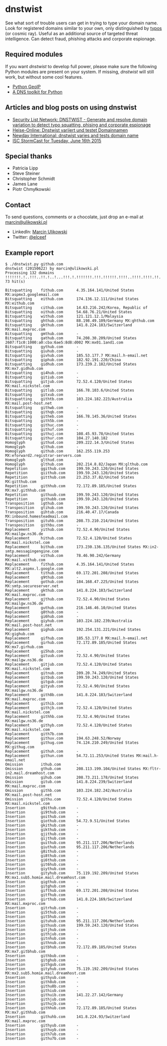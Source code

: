 dnstwist
========
See what sort of trouble users can get in trying to type your domain name. Look for registered domains similar to your own, only distinguished by [typos](https://en.wikipedia.org/wiki/Typosquatting) (or cosmic ray). Useful as an additional source of targeted threat intelligence. Can detect fraud, phishing attacks and corporate espionage.

Required modules
----------------
If you want *dnstwist* to develop full power, please make sure the following Python modules are present on your system. If missing, *dnstwist* will still work, but without some cool features.

* [Python GeoIP](https://pypi.python.org/pypi/GeoIP/)
* [A DNS toolkit for Python](http://www.dnspython.org/)

Articles and blog posts on using dnstwist
-----------------------------------------
* [Security List Network: DNSTWIST - Generate and resolve domain variation to detect typo squatting, phising and corporate espionage](http://seclist.us/dnstwist-generate-and-resolve-domain-variations-to-detect-typo-squatting-phishing-and-corporate-espionage.html)
* [Heise-Online: Dnstwist variiert und testet Domainnamen](http://www.heise.de/newsticker/meldung/Dnstwist-variiert-und-testet-Domainnamen-2690418.html)
* [Newday International: dnstwist varies and tests domain name](https://www.newday.mk/dnstwist-varies-and-tests-domain-name/)
* [ISC StormCast for Tuesday, June 16th 2015](https://isc.sans.edu/podcastdetail.html?id=4529)

Special thanks
--------------
* Patricia Lipp
* Steve Steiner
* Christopher Schmidt
* James Lane
* Piotr Chmyłkowski

Contact
-------
To send questions, comments or a chocolate, just drop an e-mail at [marcin@ulikowski.pl](mailto:marcin@ulikowski.pl)

* LinkedIn: [Marcin Ulikowski](https://pl.linkedin.com/in/elceef)
* Twitter: [@elceef](https://twitter.com/elceef)

Example report
--------------
```
$ ./dnstwist.py github.com
dnstwist (20150622) by marcin@ulikowski.pl
Processing 132 domains !!!!!!!.!..!!!..!!.!..!...!!!.!.!!!!!!!.!!!.!!!!!!.!!!!..!!!!.!!!!.!!.!!!.!!.!.!!!!!...!....!!.....!..!.!...!!....!...!....!..!!.... 73 hit(s)

Bitsquatting    fithub.com      4.35.164.141/United States MX:aspmx3.googlemail.com
Bitsquatting    eithub.com      174.136.12.111/United States MX:eithub.com
Bitsquatting    cithub.com      14.63.216.242/Korea, Republic of
Bitsquatting    oithub.com      54.68.76.21/United States
Bitsquatting    withub.com      121.121.12.1/Malaysia
Bitsquatting    ghthub.com      88.198.49.109/Germany MX:ghthub.com
Bitsquatting    gkthub.com      141.8.224.183/Switzerland MX:mail.mxproc.com
Bitsquatting    gmthub.com      -
Bitsquatting    gathub.com      74.208.30.209/United States 2607:f1c0:1000:a0:cba:6ae5:8d8:d002 MX:mx01.1and1.com
Bitsquatting    gythub.com      -
Bitsquatting    giuhub.com      -
Bitsquatting    givhub.com      185.53.177.7 MX:mail.h-email.net
Bitsquatting    giphub.com      182.92.191.220/China
Bitsquatting    gidhub.com      173.239.2.182/United States MX:mx7.gidhub.com
Bitsquatting    gi4hub.com      -
Bitsquatting    gitiub.com      -
Bitsquatting    gitjub.com      72.52.4.120/United States MX:mail.nickstel.com
Bitsquatting    gitlub.com      166.78.103.6/United States
Bitsquatting    gitxub.com      -
Bitsquatting    githtb.com      103.224.182.223/Australia MX:mail.post-host.net
Bitsquatting    githwb.com      -
Bitsquatting    githqb.com      -
Bitsquatting    githeb.com      166.78.145.36/United States
Bitsquatting    gith5b.com      -
Bitsquatting    githuc.com      -
Bitsquatting    githuf.com      -
Bitsquatting    githuj.com      108.45.93.78/United States
Bitsquatting    githur.com      104.27.140.182
Homoglyph       githud.com      209.222.14.3/United States
Homoglyph       qlthub.com      -
Homoglyph       qithub.com      162.255.119.253 MX:eforward2.registrar-servers.com
Homoglyph       glthud.com      -
Homoglyph       glthub.com      202.214.8.82/Japan MX:glthub.com
Repetition      ggithub.com     199.59.243.120/United States
Repetition      giithub.com     199.59.243.120/United States
Repetition      gitthub.com     23.253.37.82/United States MX:gitthub.com
Repetition      githhub.com     72.172.89.185/United States MX:mx7.githhub.com
Repetition      githuub.com     199.59.243.120/United States
Repetition      githubb.com     199.59.243.120/United States
Transposition   igthub.com      -
Transposition   gtihub.com      199.59.243.120/United States
Transposition   gihtub.com      216.40.47.17/Canada MX:inbound.homesteadmail.com
Transposition   gituhb.com      208.73.210.214/United States
Transposition   githbu.com      -
Replacement     yithub.com      72.52.4.90/United States MX:mailgw.ns36.de
Replacement     hithub.com      72.52.4.120/United States MX:mail.nickstel.com
Replacement     bithub.com      173.230.136.135/United States MX:in2-smtp.messagingengine.com
Replacement     vithub.com      78.46.90.242/Germany MX:mail.vithub.com
Replacement     fithub.com      4.35.164.141/United States MX:alt2.aspmx.l.google.com
Replacement     tithub.com      69.172.201.208/United States
Replacement     g9thub.com      -
Replacement     gothub.com      184.168.47.225/United States MX:smtp.secureserver.net
Replacement     gkthub.com      141.8.224.183/Switzerland MX:mail.mxproc.com
Replacement     gjthub.com      72.52.4.90/United States MX:mailgw.ns36.de
Replacement     guthub.com      216.146.46.10/United States
Replacement     g8thub.com      -
Replacement     gi6hub.com      -
Replacement     giyhub.com      103.224.182.239/Australia MX:mail.post-host.net
Replacement     gighub.com      192.254.131.221/United States MX:gighub.com
Replacement     gifhub.com      185.53.177.8 MX:mail.h-email.net
Replacement     girhub.com      72.172.89.185/United States MX:mx7.girhub.com
Replacement     gi5hub.com      -
Replacement     gituub.com      72.52.4.90/United States MX:mailgw.ns36.de
Replacement     gitjub.com      72.52.4.120/United States MX:mail.nickstel.com
Replacement     gitnub.com      209.20.74.249/United States
Replacement     gitbub.com      199.59.243.120/United States
Replacement     gitgub.com      -
Replacement     gityub.com      72.52.4.90/United States MX:mailgw.ns36.de
Replacement     gith8b.com      141.8.224.183/Switzerland MX:mail.mxproc.com
Replacement     githib.com      -
Replacement     githjb.com      72.52.4.120/United States MX:mail.nickstel.com
Replacement     githhb.com      72.52.4.90/United States MX:mailgw.ns36.de
Replacement     githyb.com      72.52.4.120/United States MX:mail.nickstel.com
Replacement     gith7b.com      -
Replacement     githuv.com      194.63.248.52/Norway
Replacement     githug.com      74.124.210.249/United States MX:githug.com
Replacement     githuh.com      -
Replacement     githun.com      54.72.11.253/United States MX:mail.h-email.net
Omission        ithub.com       -
Omission        gthub.com       208.113.199.104/United States MX:fltr-in2.mail.dreamhost.com
Omission        gihub.com       208.73.211.178/United States
Omission        gitub.com       141.8.224.239/Switzerland MX:mail.mxproc.com
Omission        githb.com       103.224.182.242/Australia MX:mail.post-host.net
Omission        githu.com       72.52.4.120/United States MX:mail.nickstel.com
Insertion       g9ithub.com     -
Insertion       gi9thub.com     -
Insertion       goithub.com     -
Insertion       giothub.com     54.72.9.51/United States
Insertion       gkithub.com     -
Insertion       gikthub.com     -
Insertion       gjithub.com     -
Insertion       gijthub.com     -
Insertion       guithub.com     95.211.117.206/Netherlands
Insertion       giuthub.com     95.211.117.206/Netherlands
Insertion       g8ithub.com     -
Insertion       gi8thub.com     -
Insertion       gi6thub.com     -
Insertion       git6hub.com     -
Insertion       giythub.com     -
Insertion       gityhub.com     75.119.192.209/United States MX:mx1.sub5.homie.mail.dreamhost.com
Insertion       gigthub.com     -
Insertion       gitghub.com     -
Insertion       gifthub.com     69.172.201.208/United States
Insertion       gitfhub.com     -
Insertion       girthub.com     141.8.224.169/Switzerland MX:mail.mxproc.com
Insertion       gitrhub.com     -
Insertion       gi5thub.com     -
Insertion       git5hub.com     -
Insertion       gituhub.com     95.211.117.206/Netherlands
Insertion       githuub.com     199.59.243.120/United States
Insertion       gitjhub.com     -
Insertion       githjub.com     -
Insertion       gitnhub.com     -
Insertion       githnub.com     -
Insertion       gitbhub.com     72.172.89.185/United States MX:mx7.gitbhub.com
Insertion       githbub.com     -
Insertion       gitghub.com     -
Insertion       githgub.com     -
Insertion       gityhub.com     75.119.192.209/United States MX:mx2.sub5.homie.mail.dreamhost.com
Insertion       githyub.com     -
Insertion       gith8ub.com     -
Insertion       githu8b.com     -
Insertion       githiub.com     -
Insertion       githuib.com     141.22.27.142/Germany
Insertion       githjub.com     -
Insertion       githujb.com     -
Insertion       githhub.com     72.172.89.185/United States MX:mx7.githhub.com
Insertion       githuhb.com     141.8.224.93/Switzerland MX:mail.mxproc.com
Insertion       githyub.com     -
Insertion       githuyb.com     -
Insertion       gith7ub.com     -
Insertion       githu7b.com     -
```
